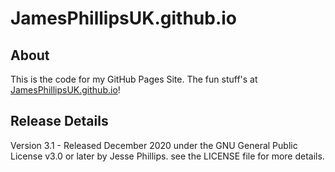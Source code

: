 # JamesPhillipsUK.github.io

## About

This is the code for my GitHub Pages Site.  The fun stuff's at [JamesPhillipsUK.github.io](https://JamesPhillipsUK.github.io "Jesse Phillips on GitHub")!

## Release Details

Version 3.1 - Released December 2020 under the GNU General Public License v3.0 or later by Jesse Phillips.  see the LICENSE file for more details.
